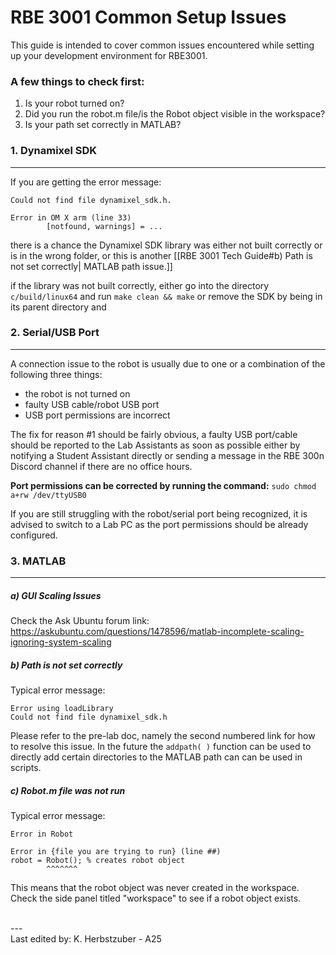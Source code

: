 # RBE 3001 Common Setup Issues

This guide is intended to cover common issues encountered while setting up your development environment for RBE3001. 
### A few things to check first:
1.  Is your robot turned on?
2. Did you run the robot.m file/is the Robot object visible in the workspace?
3. Is your path set correctly in MATLAB?
### 1. Dynamixel SDK
___
If you are getting the error message:
```
Could not find file dynamixel_sdk.h.

Error in OM X arm (line 33)
		[notfound, warnings] = ...
```
there is a chance the Dynamixel SDK library was either not built correctly or is in the wrong folder, or this is another [[RBE 3001 Tech Guide#b) Path is not set correctly| MATLAB path issue.]]

if the library was not built correctly, either go into the directory `c/build/linux64` and run `make clean && make` or remove the SDK by being in its parent directory and 
### 2. Serial/USB Port
---
A connection issue to the robot is usually due to one or a combination of the following three things:
- the robot is not turned on
- faulty USB cable/robot USB port
- USB port permissions are incorrect

The fix for reason #1 should be fairly obvious, a faulty USB port/cable should be reported to the Lab Assistants as soon as possible either by notifying a Student Assistant directly or sending a message in the RBE 300n Discord channel if there are no office hours.

**Port permissions can be corrected by running the command:** `sudo chmod a+rw /dev/ttyUSB0`

If you are still struggling with the robot/serial port being recognized, it is advised to switch to a Lab PC as the port permissions should be already configured.
### 3. MATLAB
---
##### a) GUI Scaling Issues
Check the Ask Ubuntu forum link:
https://askubuntu.com/questions/1478596/matlab-incomplete-scaling-ignoring-system-scaling
##### b) Path is not set correctly
Typical error message:
```
Error using loadLibrary
Could not find file dynamixel_sdk.h
```
 Please refer to the pre-lab doc, namely the second numbered link for how to resolve this issue.
In the future the `addpath( )` function can be used to directly add certain directories to the MATLAB path can can be used in scripts.
##### c)  Robot.m file was not run
Typical error message:
```
Error in Robot

Error in {file you are trying to run} (line ##)
robot = Robot(); % creates robot object
        ^^^^^^^
```

This means that the robot object was never created in the workspace. Check the side panel titled "workspace" to see if a robot object exists.


</br>
---
</br>
Last edited by: K. Herbstzuber - A25